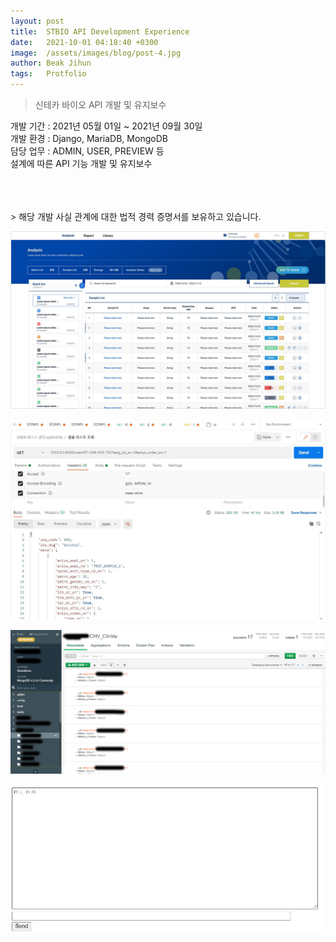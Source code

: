 ```yaml
---
layout: post
title:  STBIO API Development Experience
date:   2021-10-01 04:18:40 +0300
image:  /assets/images/blog/post-4.jpg
author: Beak Jihun
tags:   Protfolio
---
```


> 신테카 바이오 API 개발 및 유지보수

개발 기간 : 2021년 05월 01일 ~ 2021년 09월 30일 <br/>
개발 환경 : Django, MariaDB, MongoDB <br/>
담당 업무 : ADMIN, USER, PREVIEW 등 <br/>
설계에 따른 API 기능 개발 및 유지보수  
<!-- 참조 링크 : <http://cihe.skku.edu/> -->
<br/>  
<br/>  
<br/>
> 해당 개발 사실 관계에 대한 법적 경력 증명서를 보유하고 있습니다.

![](/assets/images/blog/post-4_1.jpg)

![](/assets/images/blog/post-4_2.jpg)

![](/assets/images/blog/post-4_3.jpg)

![](/assets/images/blog/post-4_4.jpg)
